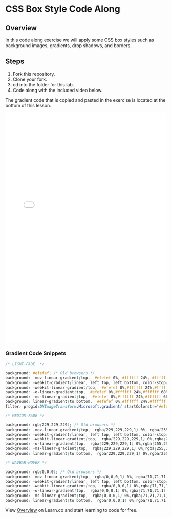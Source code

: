 # CSS Box Style Code Along

## Overview

In this code along exercise we will apply some CSS box styles such as background images, gradients, drop shadows, and  borders.

## Steps

1. Fork this repository.
2. Clone your fork.
3. cd into the folder for this lab.
4. Code along with the included video below.

The gradient code that is copied and pasted in the exercise is located at the bottom of this lesson.

<iframe width="100%" height="720" src="//www.youtube.com/embed/Y4El1I-hagQ?rel=0&controls=1&showinfo=1" frameborder="0" allowfullscreen></iframe>

### Gradient Code Snippets

```css
/* LIGHT-FADE. */

background: #efefef; /* Old browsers */
background: -moz-linear-gradient(top,  #efefef 0%, #ffffff 24%, #ffffff 68%, #dddddd 100%); /* FF3.6+ */
background: -webkit-gradient(linear, left top, left bottom, color-stop(0%,#efefef), color-stop(24%,#ffffff), color-stop(68%,#ffffff), color-stop(100%,#dddddd)); /* Chrome,Safari4+ */
background: -webkit-linear-gradient(top,  #efefef 0%,#ffffff 24%,#ffffff 68%,#dddddd 100%); /* Chrome10+,Safari5.1+ */
background: -o-linear-gradient(top,  #efefef 0%,#ffffff 24%,#ffffff 68%,#dddddd 100%); /* Opera 11.10+ */
background: -ms-linear-gradient(top,  #efefef 0%,#ffffff 24%,#ffffff 68%,#dddddd 100%); /* IE10+ */
background: linear-gradient(to bottom,  #efefef 0%,#ffffff 24%,#ffffff 68%,#dddddd 100%); /* W3C */
filter: progid:DXImageTransform.Microsoft.gradient( startColorstr='#efefef', endColorstr='#dddddd',GradientType=0 ); /* IE6-9 */
```

```css
/* MEDIUM-FADE */

background: rgb(229,229,229); /* Old browsers */
background: -moz-linear-gradient(top,  rgba(229,229,229,1) 0%, rgba(255,255,255,1) 99%); /* FF3.6+ */
background: -webkit-gradient(linear, left top, left bottom, color-stop(0%,rgba(229,229,229,1)), color-stop(99%,rgba(255,255,255,1))); /* Chrome,Safari4+ */
background: -webkit-linear-gradient(top,  rgba(229,229,229,1) 0%,rgba(255,255,255,1) 99%); /* Chrome10+,Safari5.1+ */
background: -o-linear-gradient(top,  rgba(229,229,229,1) 0%,rgba(255,255,255,1) 99%); /* Opera 11.10+ */
background: -ms-linear-gradient(top,  rgba(229,229,229,1) 0%,rgba(255,255,255,1) 99%); /* IE10+ */
background: linear-gradient(to bottom,  rgba(229,229,229,1) 0%,rgba(255,255,255,1) 99%); /* W3C */
```

```css
/* NAVBAR-HOVER */

background: rgb(0,0,0); /* Old browsers */
background: -moz-linear-gradient(top,  rgba(0,0,0,1) 0%, rgba(71,71,71,1) 28%, rgba(81,81,81,1) 35%, rgba(71,71,71,1) 72%, rgba(43,43,43,1) 87%, rgba(28,28,28,1) 91%, rgba(0,0,0,1) 100%); /* FF3.6+ */
background: -webkit-gradient(linear, left top, left bottom, color-stop(0%,rgba(0,0,0,1)), color-stop(28%,rgba(71,71,71,1)), color-stop(35%,rgba(81,81,81,1)), color-stop(72%,rgba(71,71,71,1)), color-stop(87%,rgba(43,43,43,1)), color-stop(91%,rgba(28,28,28,1)), color-stop(100%,rgba(0,0,0,1))); /* Chrome,Safari4+ */
background: -webkit-linear-gradient(top,  rgba(0,0,0,1) 0%,rgba(71,71,71,1) 28%,rgba(81,81,81,1) 35%,rgba(71,71,71,1) 72%,rgba(43,43,43,1) 87%,rgba(28,28,28,1) 91%,rgba(0,0,0,1) 100%); /* Chrome10+,Safari5.1+ */
background: -o-linear-gradient(top,  rgba(0,0,0,1) 0%,rgba(71,71,71,1) 28%,rgba(81,81,81,1) 35%,rgba(71,71,71,1) 72%,rgba(43,43,43,1) 87%,rgba(28,28,28,1) 91%,rgba(0,0,0,1) 100%); /* Opera 11.10+ */
background: -ms-linear-gradient(top,  rgba(0,0,0,1) 0%,rgba(71,71,71,1) 28%,rgba(81,81,81,1) 35%,rgba(71,71,71,1) 72%,rgba(43,43,43,1) 87%,rgba(28,28,28,1) 91%,rgba(0,0,0,1) 100%); /* IE10+ */
background: linear-gradient(to bottom,  rgba(0,0,0,1) 0%,rgba(71,71,71,1) 28%,rgba(81,81,81,1) 35%,rgba(71,71,71,1) 72%,rgba(43,43,43,1) 87%,rgba(28,28,28,1) 91%,rgba(0,0,0,1) 100%); /* W3C */
```

<p data-visibility='hidden'>View <a href='https://learn.co/lessons/fe-code-along-ex-5' title='Overview'>Overview</a> on Learn.co and start learning to code for free.</p>
